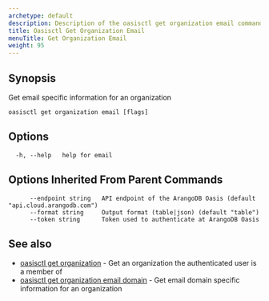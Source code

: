 ```yaml
---
archetype: default
description: Description of the oasisctl get organization email command
title: Oasisctl Get Organization Email
menuTitle: Get Organization Email
weight: 95
---
```

## Synopsis
Get email specific information for an organization

```
oasisctl get organization email [flags]
```

## Options
```
  -h, --help   help for email
```

## Options Inherited From Parent Commands
```
      --endpoint string   API endpoint of the ArangoDB Oasis (default "api.cloud.arangodb.com")
      --format string     Output format (table|json) (default "table")
      --token string      Token used to authenticate at ArangoDB Oasis
```

## See also
* [oasisctl get organization](get-organization.md)	 - Get an organization the authenticated user is a member of
* [oasisctl get organization email domain](get-organization-email-domain.md)	 - Get email domain specific information for an organization


